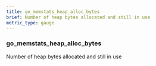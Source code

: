 ```yaml
---
title: go_memstats_heap_alloc_bytes
brief: Number of heap bytes allocated and still in use
metric_type: gauge
---
```

### go_memstats_heap_alloc_bytes

Number of heap bytes allocated and still in use